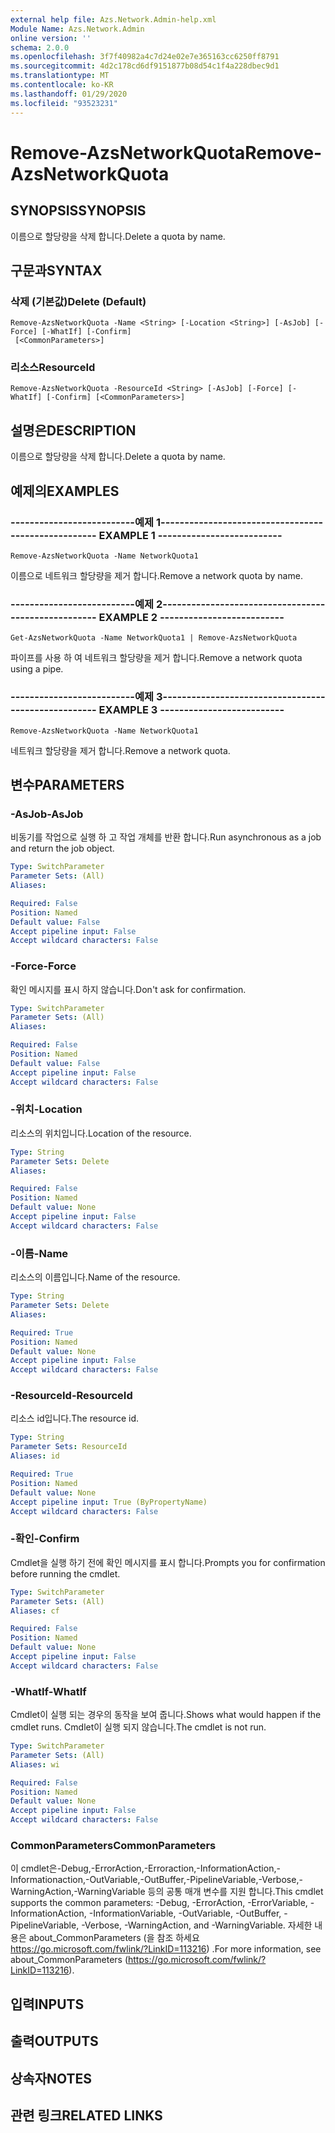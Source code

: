 ```yaml
---
external help file: Azs.Network.Admin-help.xml
Module Name: Azs.Network.Admin
online version: ''
schema: 2.0.0
ms.openlocfilehash: 3f7f40982a4c7d24e02e7e365163cc6250ff8791
ms.sourcegitcommit: 4d2c178cd6df9151877b08d54c1f4a228dbec9d1
ms.translationtype: MT
ms.contentlocale: ko-KR
ms.lasthandoff: 01/29/2020
ms.locfileid: "93523231"
---
```

# <span data-ttu-id="186c3-101">Remove-AzsNetworkQuota</span><span class="sxs-lookup"><span data-stu-id="186c3-101">Remove-AzsNetworkQuota</span></span>

## <span data-ttu-id="186c3-102">SYNOPSIS</span><span class="sxs-lookup"><span data-stu-id="186c3-102">SYNOPSIS</span></span>
<span data-ttu-id="186c3-103">이름으로 할당량을 삭제 합니다.</span><span class="sxs-lookup"><span data-stu-id="186c3-103">Delete a quota by name.</span></span>

## <span data-ttu-id="186c3-104">구문과</span><span class="sxs-lookup"><span data-stu-id="186c3-104">SYNTAX</span></span>

### <span data-ttu-id="186c3-105">삭제 (기본값)</span><span class="sxs-lookup"><span data-stu-id="186c3-105">Delete (Default)</span></span>
```
Remove-AzsNetworkQuota -Name <String> [-Location <String>] [-AsJob] [-Force] [-WhatIf] [-Confirm]
 [<CommonParameters>]
```

### <span data-ttu-id="186c3-106">리소스</span><span class="sxs-lookup"><span data-stu-id="186c3-106">ResourceId</span></span>
```
Remove-AzsNetworkQuota -ResourceId <String> [-AsJob] [-Force] [-WhatIf] [-Confirm] [<CommonParameters>]
```

## <span data-ttu-id="186c3-107">설명은</span><span class="sxs-lookup"><span data-stu-id="186c3-107">DESCRIPTION</span></span>
<span data-ttu-id="186c3-108">이름으로 할당량을 삭제 합니다.</span><span class="sxs-lookup"><span data-stu-id="186c3-108">Delete a quota by name.</span></span>

## <span data-ttu-id="186c3-109">예제의</span><span class="sxs-lookup"><span data-stu-id="186c3-109">EXAMPLES</span></span>

### <span data-ttu-id="186c3-110">--------------------------예제 1--------------------------</span><span class="sxs-lookup"><span data-stu-id="186c3-110">-------------------------- EXAMPLE 1 --------------------------</span></span>
```
Remove-AzsNetworkQuota -Name NetworkQuota1
```

<span data-ttu-id="186c3-111">이름으로 네트워크 할당량을 제거 합니다.</span><span class="sxs-lookup"><span data-stu-id="186c3-111">Remove a network quota by name.</span></span>

### <span data-ttu-id="186c3-112">--------------------------예제 2--------------------------</span><span class="sxs-lookup"><span data-stu-id="186c3-112">-------------------------- EXAMPLE 2 --------------------------</span></span>
```
Get-AzsNetworkQuota -Name NetworkQuota1 | Remove-AzsNetworkQuota
```

<span data-ttu-id="186c3-113">파이프를 사용 하 여 네트워크 할당량을 제거 합니다.</span><span class="sxs-lookup"><span data-stu-id="186c3-113">Remove a network quota using a pipe.</span></span>

### <span data-ttu-id="186c3-114">--------------------------예제 3--------------------------</span><span class="sxs-lookup"><span data-stu-id="186c3-114">-------------------------- EXAMPLE 3 --------------------------</span></span>
```
Remove-AzsNetworkQuota -Name NetworkQuota1
```

<span data-ttu-id="186c3-115">네트워크 할당량을 제거 합니다.</span><span class="sxs-lookup"><span data-stu-id="186c3-115">Remove a network quota.</span></span>

## <span data-ttu-id="186c3-116">변수</span><span class="sxs-lookup"><span data-stu-id="186c3-116">PARAMETERS</span></span>

### <span data-ttu-id="186c3-117">-AsJob</span><span class="sxs-lookup"><span data-stu-id="186c3-117">-AsJob</span></span>
<span data-ttu-id="186c3-118">비동기를 작업으로 실행 하 고 작업 개체를 반환 합니다.</span><span class="sxs-lookup"><span data-stu-id="186c3-118">Run asynchronous as a job and return the job object.</span></span>

```yaml
Type: SwitchParameter
Parameter Sets: (All)
Aliases: 

Required: False
Position: Named
Default value: False
Accept pipeline input: False
Accept wildcard characters: False
```

### <span data-ttu-id="186c3-119">-Force</span><span class="sxs-lookup"><span data-stu-id="186c3-119">-Force</span></span>
<span data-ttu-id="186c3-120">확인 메시지를 표시 하지 않습니다.</span><span class="sxs-lookup"><span data-stu-id="186c3-120">Don't ask for confirmation.</span></span>

```yaml
Type: SwitchParameter
Parameter Sets: (All)
Aliases: 

Required: False
Position: Named
Default value: False
Accept pipeline input: False
Accept wildcard characters: False
```

### <span data-ttu-id="186c3-121">-위치</span><span class="sxs-lookup"><span data-stu-id="186c3-121">-Location</span></span>
<span data-ttu-id="186c3-122">리소스의 위치입니다.</span><span class="sxs-lookup"><span data-stu-id="186c3-122">Location of the resource.</span></span>

```yaml
Type: String
Parameter Sets: Delete
Aliases: 

Required: False
Position: Named
Default value: None
Accept pipeline input: False
Accept wildcard characters: False
```

### <span data-ttu-id="186c3-123">-이름</span><span class="sxs-lookup"><span data-stu-id="186c3-123">-Name</span></span>
<span data-ttu-id="186c3-124">리소스의 이름입니다.</span><span class="sxs-lookup"><span data-stu-id="186c3-124">Name of the resource.</span></span>

```yaml
Type: String
Parameter Sets: Delete
Aliases: 

Required: True
Position: Named
Default value: None
Accept pipeline input: False
Accept wildcard characters: False
```

### <span data-ttu-id="186c3-125">-ResourceId</span><span class="sxs-lookup"><span data-stu-id="186c3-125">-ResourceId</span></span>
<span data-ttu-id="186c3-126">리소스 id입니다.</span><span class="sxs-lookup"><span data-stu-id="186c3-126">The resource id.</span></span>

```yaml
Type: String
Parameter Sets: ResourceId
Aliases: id

Required: True
Position: Named
Default value: None
Accept pipeline input: True (ByPropertyName)
Accept wildcard characters: False
```

### <span data-ttu-id="186c3-127">-확인</span><span class="sxs-lookup"><span data-stu-id="186c3-127">-Confirm</span></span>
<span data-ttu-id="186c3-128">Cmdlet을 실행 하기 전에 확인 메시지를 표시 합니다.</span><span class="sxs-lookup"><span data-stu-id="186c3-128">Prompts you for confirmation before running the cmdlet.</span></span>

```yaml
Type: SwitchParameter
Parameter Sets: (All)
Aliases: cf

Required: False
Position: Named
Default value: None
Accept pipeline input: False
Accept wildcard characters: False
```

### <span data-ttu-id="186c3-129">-WhatIf</span><span class="sxs-lookup"><span data-stu-id="186c3-129">-WhatIf</span></span>
<span data-ttu-id="186c3-130">Cmdlet이 실행 되는 경우의 동작을 보여 줍니다.</span><span class="sxs-lookup"><span data-stu-id="186c3-130">Shows what would happen if the cmdlet runs.</span></span>
<span data-ttu-id="186c3-131">Cmdlet이 실행 되지 않습니다.</span><span class="sxs-lookup"><span data-stu-id="186c3-131">The cmdlet is not run.</span></span>

```yaml
Type: SwitchParameter
Parameter Sets: (All)
Aliases: wi

Required: False
Position: Named
Default value: None
Accept pipeline input: False
Accept wildcard characters: False
```

### <span data-ttu-id="186c3-132">CommonParameters</span><span class="sxs-lookup"><span data-stu-id="186c3-132">CommonParameters</span></span>
<span data-ttu-id="186c3-133">이 cmdlet은-Debug,-ErrorAction,-Erroraction,-InformationAction,-Informationaction,-OutVariable,-OutBuffer,-PipelineVariable,-Verbose,-WarningAction,-WarningVariable 등의 공통 매개 변수를 지원 합니다.</span><span class="sxs-lookup"><span data-stu-id="186c3-133">This cmdlet supports the common parameters: -Debug, -ErrorAction, -ErrorVariable, -InformationAction, -InformationVariable, -OutVariable, -OutBuffer, -PipelineVariable, -Verbose, -WarningAction, and -WarningVariable.</span></span> <span data-ttu-id="186c3-134">자세한 내용은 about_CommonParameters (을 참조 하세요 https://go.microsoft.com/fwlink/?LinkID=113216) .</span><span class="sxs-lookup"><span data-stu-id="186c3-134">For more information, see about_CommonParameters (https://go.microsoft.com/fwlink/?LinkID=113216).</span></span>

## <span data-ttu-id="186c3-135">입력</span><span class="sxs-lookup"><span data-stu-id="186c3-135">INPUTS</span></span>

## <span data-ttu-id="186c3-136">출력</span><span class="sxs-lookup"><span data-stu-id="186c3-136">OUTPUTS</span></span>

## <span data-ttu-id="186c3-137">상속자</span><span class="sxs-lookup"><span data-stu-id="186c3-137">NOTES</span></span>

## <span data-ttu-id="186c3-138">관련 링크</span><span class="sxs-lookup"><span data-stu-id="186c3-138">RELATED LINKS</span></span>

